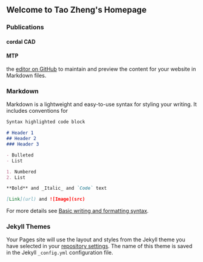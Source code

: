 ## Welcome to Tao Zheng's Homepage

### Publications
#### cordal CAD
#### MTP

 the [editor on GitHub](https://github.com/taozheng99/taozheng99.github.io/edit/main/index.md) to maintain and preview the content for your website in Markdown files.

### Markdown

Markdown is a lightweight and easy-to-use syntax for styling your writing. It includes conventions for

```markdown
Syntax highlighted code block

# Header 1
## Header 2
### Header 3

- Bulleted
- List

1. Numbered
2. List

**Bold** and _Italic_ and `Code` text

[Link](url) and ![Image](src)
```

For more details see [Basic writing and formatting syntax](https://docs.github.com/en/github/writing-on-github/getting-started-with-writing-and-formatting-on-github/basic-writing-and-formatting-syntax).

### Jekyll Themes

Your Pages site will use the layout and styles from the Jekyll theme you have selected in your [repository settings](https://github.com/taozheng99/taozheng99.github.io/settings/pages). The name of this theme is saved in the Jekyll `_config.yml` configuration file.
